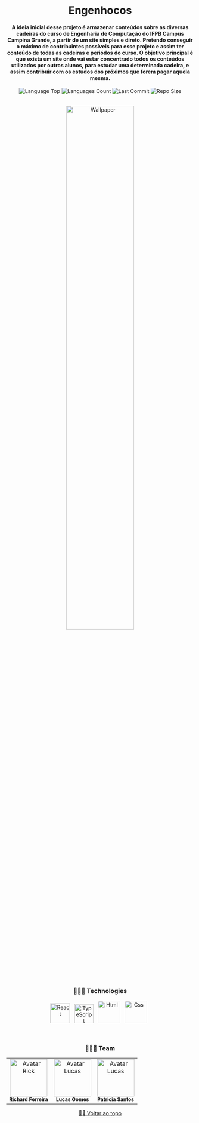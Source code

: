 <div align="center">
  
# Engenhocos 
  
<h4> 

A ideia inicial desse projeto é armazenar conteúdos sobre as diversas cadeiras do curso de Engenharia de Computação do IFPB Campus Campina Grande, a partir de um site simples e direto. Pretendo conseguir o máximo de contribuintes possíveis para esse projeto e assim ter conteúdo de todas as cadeiras e periódos do curso. O objetivo principal é que exista um site onde vai estar concentrado todos os conteúdos utilizados por outros alunos, para estudar uma determinada cadeira, e assim contribuir com os estudos dos próximos que forem pagar aquela mesma. 

</h4>    
   
   
<p>
<!-- Image Shields -->
<img  alt="Language Top"  src="https://img.shields.io/github/languages/top/RickFerreira/Engenhocos">
<img  alt="Languages Count"  src="https://img.shields.io/github/languages/count/RickFerreira/Engenhocos">
<img  alt="Last Commit"  src="https://img.shields.io/github/last-commit/RickFerreira/Engenhocos">
<img  alt="Repo Size"  src="https://img.shields.io/github/repo-size/RickFerreira/Engenhocos">
</a>
</p>
<br>

<img  alt="Wallpaper"  src="https://cdn.discordapp.com/attachments/459871999943114762/1089547309051805766/bart.jpg" width="60%">

<br> 

### 👨🏻‍💻 Technologies

<img src="https://gitlab.com/uploads/-/system/project/avatar/31182514/logo-react-icon.png" alt="React" width="53"> &nbsp;
<img src="https://cdn-icons-png.flaticon.com/512/919/919832.png" alt="TypeScript" width="51"> &nbsp;
<img src="https://cdn.pixabay.com/photo/2017/08/05/11/16/logo-2582748_1280.png" alt="Html" width="60"> &nbsp;
<img src="https://cdn.pixabay.com/photo/2017/08/05/11/16/logo-2582747_1280.png" alt="Css" width="60"> &nbsp;

<br>

### 👨🏻‍💻 Team

<table>
  <tr>
    <td align="center">
      <a href="https://github.com/RickFerreira">
        <img src="https://avatars.githubusercontent.com/u/40415279?v=4" width="100px;" alt="Avatar Rick"/><br>
        <sub>
          <b>Richard Ferreira</b>
        </sub>
      </a>
    </td>
    <td align="center">
      <a href="https://github.com/lucasgomes14">
        <img src="https://avatars.githubusercontent.com/u/62152683?v=4" width="100px;" alt="Avatar Lucas"/><br>
        <sub>
          <b>Lucas Gomes</b>
        </sub>
      </a>
    </td>
    <td align="center">
      <a href="https://github.com/lucasgomes14">
        <img src="https://avatars.githubusercontent.com/u/54537516?v=4" width="100px;" alt="Avatar Lucas"/><br>
        <sub>
          <b>Patricia Santos</b>
        </sub>
      </a>
    </td>
  </tr>
</table>

[☝🏽 Voltar ao topo](#Engenhocos)<br>

</div>
